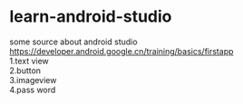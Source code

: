 # learn-android-studio
some source about android studio  
<https://developer.android.google.cn/training/basics/firstapp>  
1.text view  
2.button  
3.imageview  
4.pass word  
